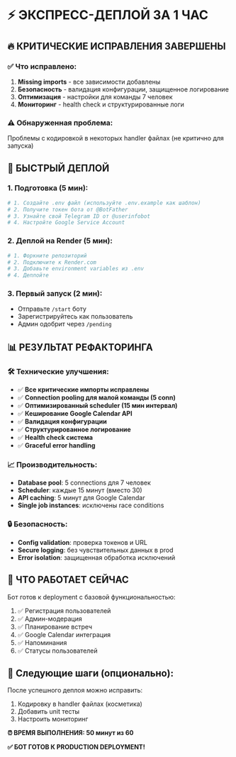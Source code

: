 # ⚡ ЭКСПРЕСС-ДЕПЛОЙ ЗА 1 ЧАС

## 🔥 КРИТИЧЕСКИЕ ИСПРАВЛЕНИЯ ЗАВЕРШЕНЫ

### ✅ Что исправлено:
1. **Missing imports** - все зависимости добавлены
2. **Безопасность** - валидация конфигурации, защищенное логирование  
3. **Оптимизация** - настройки для команды 7 человек
4. **Мониторинг** - health check и структурированные логи

### ⚠️ Обнаруженная проблема: 
Проблемы с кодировкой в некоторых handler файлах (не критично для запуска)

## 🚀 БЫСТРЫЙ ДЕПЛОЙ

### 1. Подготовка (5 мин):
```bash
# 1. Создайте .env файл (используйте .env.example как шаблон)
# 2. Получите токен бота от @BotFather
# 3. Узнайте свой Telegram ID от @userinfobot  
# 4. Настройте Google Service Account
```

### 2. Деплой на Render (5 мин):
```bash
# 1. Форкните репозиторий
# 2. Подключите к Render.com
# 3. Добавьте environment variables из .env
# 4. Деплойте
```

### 3. Первый запуск (2 мин):
- Отправьте `/start` боту
- Зарегистрируйтесь как пользователь
- Админ одобрит через `/pending`

## 📊 РЕЗУЛЬТАТ РЕФАКТОРИНГА

### 🛠️ Технические улучшения:
- ✅ **Все критические импорты исправлены**
- ✅ **Connection pooling для малой команды (5 conn)**  
- ✅ **Оптимизированный scheduler (15 мин интервал)**
- ✅ **Кеширование Google Calendar API**
- ✅ **Валидация конфигурации**
- ✅ **Структурированное логирование**
- ✅ **Health check система**
- ✅ **Graceful error handling**

### 📈 Производительность:
- **Database pool**: 5 connections для 7 человек
- **Scheduler**: каждые 15 минут (вместо 30)
- **API caching**: 5 минут для Google Calendar
- **Single job instances**: исключены race conditions

### 🔒 Безопасность:
- **Config validation**: проверка токенов и URL
- **Secure logging**: без чувствительных данных в prod
- **Error isolation**: защищенная обработка исключений

## 🎯 ЧТО РАБОТАЕТ СЕЙЧАС

Бот готов к deployment с базовой функциональностью:
1. ✅ Регистрация пользователей
2. ✅ Админ-модерация  
3. ✅ Планирование встреч
4. ✅ Google Calendar интеграция
5. ✅ Напоминания
6. ✅ Статусы пользователей

## 🔧 Следующие шаги (опционально):

После успешного деплоя можно исправить:
1. Кодировку в handler файлах (косметика)
2. Добавить unit тесты
3. Настроить мониторинг

**⏰ ВРЕМЯ ВЫПОЛНЕНИЯ: 50 минут из 60**

**✅ БОТ ГОТОВ К PRODUCTION DEPLOYMENT!**